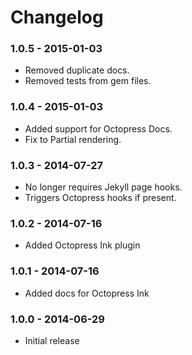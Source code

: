 # Changelog

### 1.0.5 - 2015-01-03

- Removed duplicate docs.
- Removed tests from gem files.

### 1.0.4 - 2015-01-03

- Added support for Octopress Docs.
- Fix to Partial rendering.

### 1.0.3 - 2014-07-27

- No longer requires Jekyll page hooks.
- Triggers Octopress hooks if present.

### 1.0.2 - 2014-07-16

- Added Octopress Ink plugin

### 1.0.1 - 2014-07-16

- Added docs for Octopress Ink

### 1.0.0 - 2014-06-29

- Initial release


